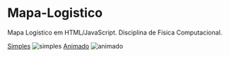 # Mapa-Logistico
Mapa Logístico em HTML/JavaScript. Disciplina de Física Computacional.

[Simples](https://gamts.github.io/Mapa-Logistico/mapa_logistico_simples.html)
![simples](https://gamts.github.io/Mapa-Logistico/simples.png)
[Animado](https://gamts.github.io/Mapa-Logistico/mapa_logistico_animado.html)
![animado](https://gamts.github.io/Mapa-Logistico/animado.png)
